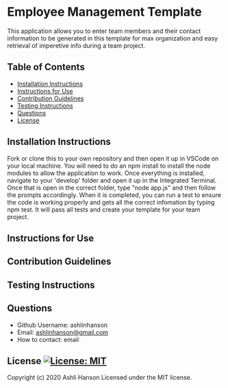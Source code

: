 # Employee Management Template 
 This application allows you to enter team members and their contact information to be generated in this template for max organization and easy retrieval of imperetive info during a team project.  
 ## Table of Contents 
 * [Installation Instructions](#Installation-Instructions) 
 * [Instructions for Use](#Instructions-for-Use) 
 * [Contribution Guidelines](#Contribution-Guidelines) 
 * [Testing Instructions](#Testing-Instructions) 
 * [Questions](#Questions) 
 * [License](#License) 
 ## Installation Instructions 
 Fork or clone this to your own repository and then open it up in VSCode on your local machine. You will need to do an npm install to install the node modules to allow the application to work. Once everything is installed, navigate to your 'develop' folder and open it up in the Integrated Terminal. Once that is open in the correct folder, type "node app.js" and then follow the prompts accordingly. When it is completed, you can run a test to ensure the code is working properly and gets all the correct infomation by typing npm test. It will pass all tests and create your template for your team project. 
 ## Instructions for Use 
  
 ## Contribution Guidelines  
  
 ## Testing Instructions 
  
 ## Questions  
 * Github Username: ashlinhanson 
 * Email: ashlinhanson@gmail.com 
 * How to contact: email 
 ## License  [![License: MIT](https://img.shields.io/badge/License-MIT-yellow.svg)](https://opensource.org/licenses/MIT) 
 Copyright (c) 2020 Ashli Hanson Licensed under the MIT license.